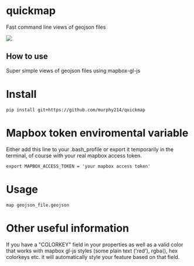 # quickmap
Fast command line views of geojson files

![](https://user-images.githubusercontent.com/10904982/35528864-3dcf5ee4-04fd-11e8-9d3d-46aa81aab705.gif)

## How to use 
Super simple views of geojson files using mapbox-gl-js

# Install
```
pip install git+https://github.com/murphy214/quickmap
```
# Mapbox token enviromental variable 

Either add this line to your .bash_profile or export it temporarily in the terminal, of course with your real mapbox access token.
 ```
 export MAPBOX_ACCESS_TOKEN = 'your mapbox access token'
 ```

# Usage 
```
map geojson_file.geojson
```

# Other useful information 
If you have a "COLORKEY" field in your properties as well as a valid color that works with mapbox gl-js styles (some plain text ('red'), rgba(), hex colorkeys etc. it will automatically style your feature based on that field. 


 
 
 
